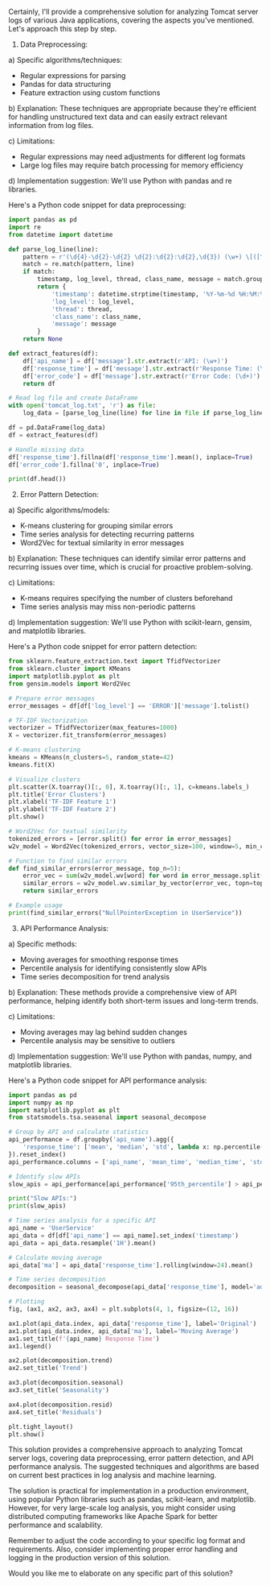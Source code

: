 Certainly, I'll provide a comprehensive solution for analyzing Tomcat server logs of various Java applications, covering the aspects you've mentioned. Let's approach this step by step.

1. Data Preprocessing:

a) Specific algorithms/techniques:
- Regular expressions for parsing
- Pandas for data structuring
- Feature extraction using custom functions

b) Explanation:
These techniques are appropriate because they're efficient for handling unstructured text data and can easily extract relevant information from log files.

c) Limitations:
- Regular expressions may need adjustments for different log formats
- Large log files may require batch processing for memory efficiency

d) Implementation suggestion:
We'll use Python with pandas and re libraries.

Here's a Python code snippet for data preprocessing:

```python
import pandas as pd
import re
from datetime import datetime

def parse_log_line(line):
    pattern = r'(\d{4}-\d{2}-\d{2} \d{2}:\d{2}:\d{2},\d{3}) (\w+) \[([^\]]+)\] \(([^\)]+)\) : (.+)'
    match = re.match(pattern, line)
    if match:
        timestamp, log_level, thread, class_name, message = match.groups()
        return {
            'timestamp': datetime.strptime(timestamp, '%Y-%m-%d %H:%M:%S,%f'),
            'log_level': log_level,
            'thread': thread,
            'class_name': class_name,
            'message': message
        }
    return None

def extract_features(df):
    df['api_name'] = df['message'].str.extract(r'API: (\w+)')
    df['response_time'] = df['message'].str.extract(r'Response Time: (\d+)').astype(float)
    df['error_code'] = df['message'].str.extract(r'Error Code: (\d+)')
    return df

# Read log file and create DataFrame
with open('tomcat_log.txt', 'r') as file:
    log_data = [parse_log_line(line) for line in file if parse_log_line(line)]

df = pd.DataFrame(log_data)
df = extract_features(df)

# Handle missing data
df['response_time'].fillna(df['response_time'].mean(), inplace=True)
df['error_code'].fillna('0', inplace=True)

print(df.head())
```

2. Error Pattern Detection:

a) Specific algorithms/models:
- K-means clustering for grouping similar errors
- Time series analysis for detecting recurring patterns
- Word2Vec for textual similarity in error messages

b) Explanation:
These techniques can identify similar error patterns and recurring issues over time, which is crucial for proactive problem-solving.

c) Limitations:
- K-means requires specifying the number of clusters beforehand
- Time series analysis may miss non-periodic patterns

d) Implementation suggestion:
We'll use Python with scikit-learn, gensim, and matplotlib libraries.

Here's a Python code snippet for error pattern detection:

```python
from sklearn.feature_extraction.text import TfidfVectorizer
from sklearn.cluster import KMeans
import matplotlib.pyplot as plt
from gensim.models import Word2Vec

# Prepare error messages
error_messages = df[df['log_level'] == 'ERROR']['message'].tolist()

# TF-IDF Vectorization
vectorizer = TfidfVectorizer(max_features=1000)
X = vectorizer.fit_transform(error_messages)

# K-means clustering
kmeans = KMeans(n_clusters=5, random_state=42)
kmeans.fit(X)

# Visualize clusters
plt.scatter(X.toarray()[:, 0], X.toarray()[:, 1], c=kmeans.labels_)
plt.title('Error Clusters')
plt.xlabel('TF-IDF Feature 1')
plt.ylabel('TF-IDF Feature 2')
plt.show()

# Word2Vec for textual similarity
tokenized_errors = [error.split() for error in error_messages]
w2v_model = Word2Vec(tokenized_errors, vector_size=100, window=5, min_count=1, workers=4)

# Function to find similar errors
def find_similar_errors(error_message, top_n=5):
    error_vec = sum(w2v_model.wv[word] for word in error_message.split() if word in w2v_model.wv)
    similar_errors = w2v_model.wv.similar_by_vector(error_vec, topn=top_n)
    return similar_errors

# Example usage
print(find_similar_errors("NullPointerException in UserService"))
```

3. API Performance Analysis:

a) Specific methods:
- Moving averages for smoothing response times
- Percentile analysis for identifying consistently slow APIs
- Time series decomposition for trend analysis

b) Explanation:
These methods provide a comprehensive view of API performance, helping identify both short-term issues and long-term trends.

c) Limitations:
- Moving averages may lag behind sudden changes
- Percentile analysis may be sensitive to outliers

d) Implementation suggestion:
We'll use Python with pandas, numpy, and matplotlib libraries.

Here's a Python code snippet for API performance analysis:

```python
import pandas as pd
import numpy as np
import matplotlib.pyplot as plt
from statsmodels.tsa.seasonal import seasonal_decompose

# Group by API and calculate statistics
api_performance = df.groupby('api_name').agg({
    'response_time': ['mean', 'median', 'std', lambda x: np.percentile(x, 95)]
}).reset_index()
api_performance.columns = ['api_name', 'mean_time', 'median_time', 'std_time', '95th_percentile']

# Identify slow APIs
slow_apis = api_performance[api_performance['95th_percentile'] > api_performance['95th_percentile'].mean()]

print("Slow APIs:")
print(slow_apis)

# Time series analysis for a specific API
api_name = 'UserService'
api_data = df[df['api_name'] == api_name].set_index('timestamp')
api_data = api_data.resample('1H').mean()

# Calculate moving average
api_data['ma'] = api_data['response_time'].rolling(window=24).mean()

# Time series decomposition
decomposition = seasonal_decompose(api_data['response_time'], model='additive', period=24)

# Plotting
fig, (ax1, ax2, ax3, ax4) = plt.subplots(4, 1, figsize=(12, 16))

ax1.plot(api_data.index, api_data['response_time'], label='Original')
ax1.plot(api_data.index, api_data['ma'], label='Moving Average')
ax1.set_title(f'{api_name} Response Time')
ax1.legend()

ax2.plot(decomposition.trend)
ax2.set_title('Trend')

ax3.plot(decomposition.seasonal)
ax3.set_title('Seasonality')

ax4.plot(decomposition.resid)
ax4.set_title('Residuals')

plt.tight_layout()
plt.show()
```

This solution provides a comprehensive approach to analyzing Tomcat server logs, covering data preprocessing, error pattern detection, and API performance analysis. The suggested techniques and algorithms are based on current best practices in log analysis and machine learning.

The solution is practical for implementation in a production environment, using popular Python libraries such as pandas, scikit-learn, and matplotlib. However, for very large-scale log analysis, you might consider using distributed computing frameworks like Apache Spark for better performance and scalability.

Remember to adjust the code according to your specific log format and requirements. Also, consider implementing proper error handling and logging in the production version of this solution.

Would you like me to elaborate on any specific part of this solution?
